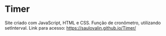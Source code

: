 # Timer
Site criado com JavaScript, HTML e CSS. Função de cronômetro, utilizando setInterval.
Link para acesso: https://saulovalin.github.io/Timer/
